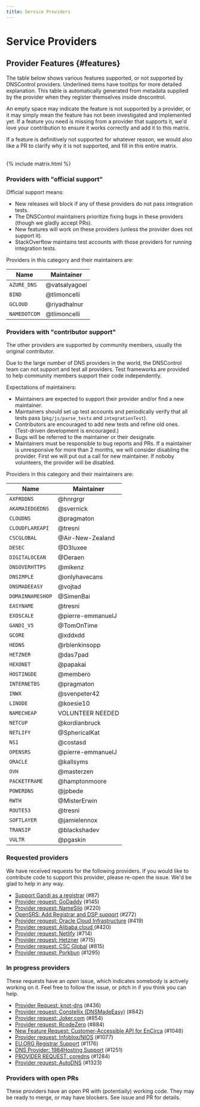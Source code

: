 ```yaml
---
title: Service Providers
---
```

# Service Providers

## Provider Features {#features}

The table below shows various features supported, or not supported by DNSControl providers.
Underlined items have tooltips for more detailed explanation. This table is automatically generated
from metadata supplied by the provider when they register themselves inside dnscontrol.

An empty space may indicate the feature is not supported by a provider, or it may simply mean
the feature has not been investigated and implemented yet. If a feature you need is missing from
a provider that supports it, we'd love your contribution to ensure it works correctly and add it to this matrix.

If a feature is definitively not supported for whatever reason, we would also like a PR to clarify why it is not supported, and fill in this entire matrix.
<br/>
<br/>

{% include matrix.html %}


### Providers with "official support"

Official support means:

* New releases will block if any of these providers do not pass integration tests.
* The DNSControl maintainers prioritize fixing bugs in these providers (though we gladly accept PRs).
* New features will work on these providers (unless the provider does not support it).
* StackOverflow maintains test accounts with those providers for running integration tests.

Providers in this category and their maintainers are:

|Name|Maintainer|
|---|---|
|`AZURE_DNS`|@vatsalyagoel|
|`BIND`|@tlimoncelli|
|`GCLOUD`|@riyadhalnur|
|`NAMEDOTCOM`|@tlimoncelli|

### Providers with "contributor support"

The other providers are supported by community members, usually the
original contributor.

Due to the large number of DNS providers in the world, the DNSControl
team can not support and test all providers.  Test frameworks are
provided to help community members support their code independently.

Expectations of maintainers:

* Maintainers are expected to support their provider and/or find a new maintainer.
* Maintainers should set up test accounts and periodically verify that all tests pass (`pkg/js/parse_tests` and `integrationTest`).
* Contributors are encouraged to add new tests and refine old ones. (Test-driven development is encouraged.)
* Bugs will be referred to the maintainer or their designate.
* Maintainers must be responsible to bug reports and PRs.  If a maintainer is unresponsive for more than 2 months, we will consider disabling the provider.  First we will put out a call for new maintainer. If noboby volunteers, the provider will be disabled.

Providers in this category and their maintainers are:

|Name|Maintainer|
|---|---|
|`AXFRDDNS`|@hnrgrgr|
|`AKAMAIEDGEDNS`|@svernick|
|`CLOUDNS`|@pragmaton|
|`CLOUDFLAREAPI`|@tresni|
|`CSCGLOBAL`|@Air-New-Zealand|
|`DESEC`|@D3luxee|
|`DIGITALOCEAN`|@Deraen|
|`DNSOVERHTTPS`|@mikenz|
|`DNSIMPLE`|@onlyhavecans|
|`DNSMADEEASY`|@vojtad|
|`DOMAINNAMESHOP`|@SimenBai|
|`EASYNAME`|@tresni|
|`EXOSCALE`|@pierre-emmanuelJ|
|`GANDI_V5`|@TomOnTime|
|`GCORE`|@xddxdd|
|`HEDNS`|@rblenkinsopp|
|`HETZNER`|@das7pad|
|`HEXONET`|@papakai|
|`HOSTINGDE`|@membero|
|`INTERNETBS`|@pragmaton|
|`INWX`|@svenpeter42|
|`LINODE`|@koesie10|
|`NAMECHEAP`|VOLUNTEER NEEDED|
|`NETCUP`|@kordianbruck|
|`NETLIFY`|@SphericalKat|
|`NS1`|@costasd|
|`OPENSRS`|@pierre-emmanuelJ|
|`ORACLE`|@kallsyms|
|`OVH`|@masterzen|
|`PACKETFRAME`|@hamptonmoore|
|`POWERDNS`|@jpbede|
|`RWTH`|@MisterErwin|
|`ROUTE53`|@tresni|
|`SOFTLAYER`|@jamielennox|
|`TRANSIP`|@blackshadev|
|`VULTR`|@pgaskin|

### Requested providers

We have received requests for the following providers. If you would like to contribute
code to support this provider, please re-open the issue. We'd be glad to help in any way.

* [Support Gandi as a registrar](https://github.com/StackExchange/dnscontrol/issues/87) (#87)
* [Provider request: GoDaddy](https://github.com/StackExchange/dnscontrol/issues/145) (#145)
* [Provider request: NameSilo](https://github.com/StackExchange/dnscontrol/issues/220) (#220)
* [OpenSRS: Add Registrar and DSP support](https://github.com/StackExchange/dnscontrol/issues/272) (#272)
* [Provider request: Oracle Cloud Infrastructure](https://github.com/StackExchange/dnscontrol/issues/419) (#419)
* [Provider request: Alibaba cloud ](https://github.com/StackExchange/dnscontrol/issues/420)(#420)
* [Provider request: Netlify](https://github.com/StackExchange/dnscontrol/issues/714) (#714)
* [Provider request: Hetzner](https://github.com/StackExchange/dnscontrol/issues/715) (#715)
* [Provider request: CSC Global](https://github.com/StackExchange/dnscontrol/issues/815) (#815)
* [Provider request: Porkbun](https://github.com/StackExchange/dnscontrol/issues/1295) (#1295)

### In progress providers

These requests have an *open* issue, which indicates somebody is actively working on it. Feel free to follow the issue, or pitch in if you think you can help.

* [Provider Request: knot-dns](https://github.com/StackExchange/dnscontrol/issues/436) (#436)
* [Provider request: Constellix (DNSMadeEasy)](https://github.com/StackExchange/dnscontrol/issues/842) (#842)
* [Provider request: Joker.com](https://github.com/StackExchange/dnscontrol/issues/854) (#854)
* [Provider request: RcodeZero](https://github.com/StackExchange/dnscontrol/issues/884) (#884)
* [New Feature Request: Customer-Accessible API for EnCirca](https://github.com/StackExchange/dnscontrol/issues/1048) (#1048)
* [Provider request: Infoblox/NIOS](https://github.com/StackExchange/dnscontrol/issues/1077) (#1077)
* [EU.ORG Registrar Support](https://github.com/StackExchange/dnscontrol/issues/1176) (#1176)
* [DNS Provider: 1984Hosting Support](https://github.com/StackExchange/dnscontrol/issues/1251) (#1251)
* [PROVIDER REQUEST: coredns](https://github.com/StackExchange/dnscontrol/issues/1284) (#1284)
* [Provider request: AutoDNS](https://github.com/StackExchange/dnscontrol/issues/1323) (#1323)

### Providers with open PRs

These providers have an open PR with (potentially) working code. They may be ready to merge, or may have blockers. See issue and PR for details.
